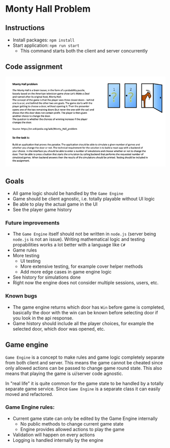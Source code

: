 # Monty Hall Problem
## Instructions
* Install packages: `npm install`
* Start application: `npm run start`
    - This command starts both the client and server concurrently

## Code assignment
![Code assignment](static/assignment.png)

## Goals
* All game logic should be handled by the `Game Engine`
* Game should be client agnostic, i.e. totally playable without UI logic
* Be able to play the actual game in the UI
* See the player game history

### Future improvements
* The `Game Engine` itself should not be written in `node.js` (server being `node.js` is not an issue). Writing mathematical logic and testing propabilities works a lot better with a language like `C#`
* Game rules
* More testing
    - UI testing
    - More extensive testing, for example cover helper methods
    - Add more edge cases in game engine logic
* See history for simulations done
* Right now the engine does not consider multiple sessions, users, etc.

### Known bugs
* The game engine returns which door has `Win` before game is completed, basically the door with the win can be known before selecting door if you look in the api response.
* Game history should include all the player choices, for example the selected door, which door was opened, etc.

## Game engine
`Game Engine` is a concept to make rules and game logic completely separate from both client and server. This means the game cannot be cheated since only allowed actions can be passed to change game round state. This also means that playing the game is ui/server code agnostic.

In "real life" it is quite common for the game state to be handled by a totally separate game service. Since `Game Engine` is a separate class it can easily moved and refactored.

### Game Engine rules:
* Current game state can only be edited by the Game Engine internally
    - No public methods to change current game state
    - Engine provides allowed actions to play the game
* Validation will happen on every actions
* Logging is handled internally by the engine